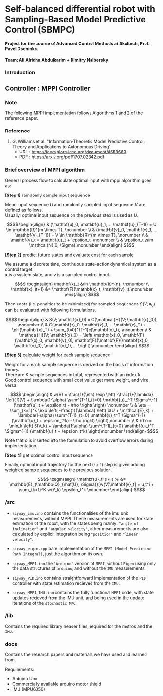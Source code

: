 # Self-balanced differential robot with Sampling-Based Model Predictive Control (SBMPC)

#### Project for the course of Advanced Control Methods at Skoltech, Prof. Pavel Oseninko.

#### Team: Ali Alridha Abdulkarim + Dimitry Nalbersky

### Introduction
## Controller : MPPI Controller

### Note
The following MPPI implementation follows Algorithms 1 and 2 of the reference paper. 

### Reference
1. G. Williams et al. "Information-Theoretic Model Predictive Control: Theory and Applications to Autonomous Driving" 
    - URL : https://ieeexplore.ieee.org/document/8558663
    - PDF : https://arxiv.org/pdf/1707.02342.pdf

### Brief overview of MPPI algorithm
General process flow to calculate optimal input with mppi algorithm goes as:

**[Step 1]** ramdomly sample input sequence

Mean input sequence $U$ and ramdomly sampled input sequence $V$ are defined as follows.  
Usually, optimal input sequence on the previous step is used as $U$.
```math
$$
    \begin{align}
        & (\mathbf{u}_0, \mathbf{u}_1, ... \mathbf{u}_{T-1}) = U \in \mathbb{R}^{m \times T}, \nonumber \\
        & (\mathbf{v}_0, \mathbf{v}_1, ... \mathbf{v}_{T-1}) = V \in \mathbb{R}^{m \times T}, \nonumber \\
        & \mathbf{v}_t = \mathbf{u}_t + \epsilon_t, \nonumber \\
        & \epsilon_t \sim \mathcal{N}(0, \Sigma).\nonumber 
    \end{align}
$$
```

**[Step 2]** predict future states and evaluate cost for each sample

We assume a discrete time, continuous state-action dynamical system as a control target.  
$\mathbf{x}$ is a system state, and $\mathbf{v}$ is a sampled control input.
```math
$$
\begin{align}
\mathbf{x}_t  &\in \mathbb{R}^{n}, \nonumber \\
\mathbf{x}_{t+1} &= \mathbf{F}(\mathbf{x}_t, \mathbf{v}_t).\nonumber 
\end{align}
$$
```

Then costs (i.e. penalties to be minimized) for sampled sequences $S(V; \mathbf{x}_0)$ can be evaluated with following formulations.
```math
$$
    \begin{align}
        & S(V; \mathbf{x}_0) = C(\mathcal{H}(V; \mathbf{x}_0)), \nonumber \\
        & C(\mathbf{x}_0, \mathbf{x}_1, ... \mathbf{x}_T) = \phi(\mathbf{x}_T) + \sum_{t=0}^{T-1}c(\mathbf{x}_t), \nonumber \\
        & \mathcal{H}(V; \mathbf{x}_0) = \left( \mathbf{x}_0, \mathbf{F}(\mathbf{x}_0, \mathbf{v}_0), \mathbf{F}(\mathbf{F}(\mathbf{x}_0, \mathbf{v}_0), \mathbf{v}_1), ... \right).\nonumber 
    \end{align}
$$
```

**[Step 3]** calculate weight for each sample sequence

Weight for a each sample sequence is derived on the basis of information theory.  
There are K sample sequences in total, represented with an index k.  
Good control sequence with small cost value get more weight, and vice versa.  
```math
$$
\begin{align}
& w(V) = \frac{1}{\eta} \exp
\left( 
    -\frac{1}{\lambda}
    \left(
        S(V) + \lambda(1-\alpha) \sum^{T-1}_{t=0} \mathbf{u}_t^T \Sigma^{-1} (\mathbf{u}_t + \epsilon_t) - \rho
    \right)
\right) \nonumber \\
& \eta = 
\sum_{k=1}^K \exp
\left( 
    -\frac{1}{\lambda}
    \left(
        S(U + \mathcal{E}_k) + \lambda(1-\alpha) \sum^{T-1}_{t=0} \mathbf{u}_t^T \Sigma^{-1} (\mathbf{u}_t + \epsilon_t^k) - \rho
    \right)
\right)\nonumber \\
& \rho = 
\min_k 
\left( S(V_k) + \lambda(1-\alpha) \sum^{T-1}_{t=0} \mathbf{u}_t^T \Sigma^{-1} (\mathbf{u}_t + \epsilon_t^k) \right)\nonumber
\end{align}
$$
```
Note that $\rho$ is inserted into the formulation to avoid overflow errors during implementation.

**[Step 4]** get optimal control input sequence

Finally, optimal input trajectory for the next ($i+1$) step is given adding weighted sample sequences to the previous solution.
```math
$$
\begin{align}
    \mathbf{u}_t^{i+1} % &= \mathbb{E}_{\mathbb{Q}_{\hat{U}, \Sigma}}[w(V)\mathbf{v}_t]
                 = u_t^i + \sum_{k=1}^K w(V_k) \epsilon_t^k \nonumber 
\end{align}
$$
```



### /src
- `sigway_imu.ino` contains the functionalities  of the imu unit measurements, without MPPI. These measurements are used for state estimation of the robot, with the states being mainly: `"angle of inclination"` and `"angular velocity"`, other measurements are also calculated by explicit integration being `"position"` and `"linear velocity"`.

- `sigway_eigen.cpp` bare implementation of the `MPPI (Model Predictive Path Integral)`, just the algorithm on its own.

- `sigway_MPPI.ino` the `"Arduino"` version of `MPPI`, without `Eigen` using only the data structures of `arduino`, and without the `IMU` measurements.

- `sigway_PID.ino` contains straightforward implementation of the `PID` controller with state estimation recieved from the `IMU`.

- `sigway_MPPI_IMU.ino` contains the fully functional `MPPI` code, with state updates recieved from the IMU unit, and being used in the update iterations of the `stochastic MPC`.

### /lib
Contains the required library header files, required for the motros and the `IMU`.
### docs
Contains the research papers and materials we have used and learned from.

Requirements:
- Arduino Uno
- Commercially available arduino motor shield
- IMU (MPU6050)


